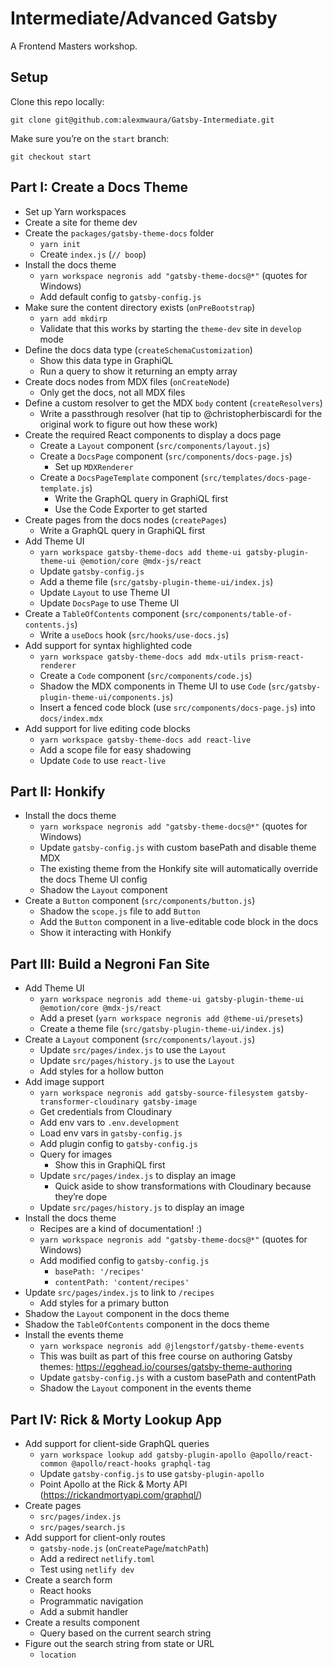 # Intermediate/Advanced Gatsby

A Frontend Masters workshop.

## Setup

Clone this repo locally:

```
git clone git@github.com:alexmwaura/Gatsby-Intermediate.git
```

Make sure you’re on the `start` branch:

```
git checkout start
```

## Part I: Create a Docs Theme

- Set up Yarn workspaces
- Create a site for theme dev
- Create the `packages/gatsby-theme-docs` folder
  - `yarn init`
  - Create `index.js` (`// boop`)
- Install the docs theme
  - `yarn workspace negronis add "gatsby-theme-docs@*"` (quotes for Windows)
  - Add default config to `gatsby-config.js`
- Make sure the content directory exists (`onPreBootstrap`)
  - `yarn add mkdirp`
  - Validate that this works by starting the `theme-dev` site in `develop` mode
- Define the docs data type (`createSchemaCustomization`)
  - Show this data type in GraphiQL
  - Run a query to show it returning an empty array
- Create docs nodes from MDX files (`onCreateNode`)
  - Only get the docs, not all MDX files
- Define a custom resolver to get the MDX `body` content (`createResolvers`)
  - Write a passthrough resolver (hat tip to @christopherbiscardi for the original work to figure out how these work)
- Create the required React components to display a docs page
  - Create a `Layout` component (`src/components/layout.js`)
  - Create a `DocsPage` component (`src/components/docs-page.js`)
    - Set up `MDXRenderer`
  - Create a `DocsPageTemplate` component (`src/templates/docs-page-template.js`)
    - Write the GraphQL query in GraphiQL first
    - Use the Code Exporter to get started
- Create pages from the docs nodes (`createPages`)
  - Write a GraphQL query in GraphiQL first
- Add Theme UI
  - `yarn workspace gatsby-theme-docs add theme-ui gatsby-plugin-theme-ui @emotion/core @mdx-js/react`
  - Update `gatsby-config.js`
  - Add a theme file (`src/gatsby-plugin-theme-ui/index.js`)
  - Update `Layout` to use Theme UI
  - Update `DocsPage` to use Theme UI
- Create a `TableOfContents` component (`src/components/table-of-contents.js`)
  - Write a `useDocs` hook (`src/hooks/use-docs.js`)
- Add support for syntax highlighted code
  - `yarn workspace gatsby-theme-docs add mdx-utils prism-react-renderer`
  - Create a `Code` component (`src/components/code.js`)
  - Shadow the MDX components in Theme UI to use `Code` (`src/gatsby-plugin-theme-ui/components.js`)
  - Insert a fenced code block (use `src/components/docs-page.js`) into `docs/index.mdx`
- Add support for live editing code blocks
  - `yarn workspace gatsby-theme-docs add react-live`
  - Add a scope file for easy shadowing
  - Update `Code` to use `react-live`

## Part II: Honkify

- Install the docs theme
  - `yarn workspace negronis add "gatsby-theme-docs@*"` (quotes for Windows)
  - Update `gatsby-config.js` with custom basePath and disable theme MDX
  - The existing theme from the Honkify site will automatically override the docs Theme UI config
  - Shadow the `Layout` component
- Create a `Button` component (`src/components/button.js`)
  - Shadow the `scope.js` file to add `Button`
  - Add the `Button` component in a live-editable code block in the docs
  - Show it interacting with Honkify

## Part III: Build a Negroni Fan Site

- Add Theme UI
  - `yarn workspace negronis add theme-ui gatsby-plugin-theme-ui @emotion/core @mdx-js/react`
  - Add a preset (`yarn workspace negronis add @theme-ui/presets`)
  - Create a theme file (`src/gatsby-plugin-theme-ui/index.js`)
- Create a `Layout` component (`src/components/layout.js`)
  - Update `src/pages/index.js` to use the `Layout`
  - Update `src/pages/history.js` to use the `Layout`
  - Add styles for a hollow button
- Add image support
  - `yarn workspace negronis add gatsby-source-filesystem gatsby-transformer-cloudinary gatsby-image`
  - Get credentials from Cloudinary
  - Add env vars to `.env.development`
  - Load env vars in `gatsby-config.js`
  - Add plugin config to `gatsby-config.js`
  - Query for images
    - Show this in GraphiQL first
  - Update `src/pages/index.js` to display an image
    - Quick aside to show transformations with Cloudinary because they’re dope
  - Update `src/pages/history.js` to display an image
- Install the docs theme
  - Recipes are a kind of documentation! :)
  - `yarn workspace negronis add "gatsby-theme-docs@*"` (quotes for Windows)
  - Add modified config to `gatsby-config.js`
    - `basePath: '/recipes'`
    - `contentPath: 'content/recipes'`
- Update `src/pages/index.js` to link to `/recipes`
  - Add styles for a primary button
- Shadow the `Layout` component in the docs theme
- Shadow the `TableOfContents` component in the docs theme
- Install the events theme
  - `yarn workspace negronis add @jlengstorf/gatsby-theme-events`
  - This was built as part of this free course on authoring Gatsby themes: https://egghead.io/courses/gatsby-theme-authoring
  - Update `gatsby-config.js` with a custom basePath and contentPath
  - Shadow the `Layout` component in the events theme

## Part IV: Rick & Morty Lookup App

- Add support for client-side GraphQL queries
  - `yarn workspace lookup add gatsby-plugin-apollo @apollo/react-common @apollo/react-hooks graphql-tag`
  - Update `gatsby-config.js` to use `gatsby-plugin-apollo`
  - Point Apollo at the Rick & Morty API (https://rickandmortyapi.com/graphql/)
- Create pages
  - `src/pages/index.js`
  - `src/pages/search.js`
- Add support for client-only routes
  - `gatsby-node.js` (`onCreatePage`/`matchPath`)
  - Add a redirect `netlify.toml`
  - Test using `netlify dev`
- Create a search form
  - React hooks
  - Programmatic navigation
  - Add a submit handler
- Create a results component
  - Query based on the current search string
- Figure out the search string from state or URL
  - `location`

